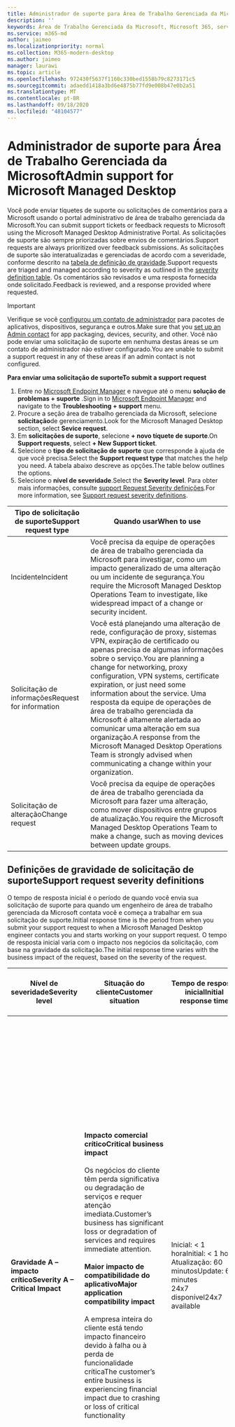 ```yaml
---
title: Administrador de suporte para Área de Trabalho Gerenciada da Microsoft
description: ''
keywords: Área de Trabalho Gerenciada da Microsoft, Microsoft 365, serviço, documentação
ms.service: m365-md
author: jaimeo
ms.localizationpriority: normal
ms.collection: M365-modern-desktop
ms.author: jaimeo
manager: laurawi
ms.topic: article
ms.openlocfilehash: 972430f5637f1160c330bed1558b79c8273171c5
ms.sourcegitcommit: adaedd1418a3bd6e4875b77fd9e008b47e0b2a51
ms.translationtype: MT
ms.contentlocale: pt-BR
ms.lasthandoff: 09/18/2020
ms.locfileid: "48104577"
---
```

# <a name="admin-support-for-microsoft-managed-desktop"></a><span data-ttu-id="60cc2-103">Administrador de suporte para Área de Trabalho Gerenciada da Microsoft</span><span class="sxs-lookup"><span data-stu-id="60cc2-103">Admin support for Microsoft Managed Desktop</span></span>

<span data-ttu-id="60cc2-104">Você pode enviar tíquetes de suporte ou solicitações de comentários para a Microsoft usando o portal administrativo de área de trabalho gerenciada da Microsoft.</span><span class="sxs-lookup"><span data-stu-id="60cc2-104">You can submit support tickets or feedback requests to Microsoft using the Microsoft Managed Desktop Administrative Portal.</span></span> <span data-ttu-id="60cc2-105">As solicitações de suporte são sempre priorizadas sobre envios de comentários.</span><span class="sxs-lookup"><span data-stu-id="60cc2-105">Support requests are always prioritized over feedback submissions.</span></span> <span data-ttu-id="60cc2-106">As solicitações de suporte são interatualizadas e gerenciadas de acordo com a severidade, conforme descrito na [tabela de definição de gravidade](#sev).</span><span class="sxs-lookup"><span data-stu-id="60cc2-106">Support requests are triaged and managed according to severity as outlined in the [severity definition table](#sev).</span></span> <span data-ttu-id="60cc2-107">Os comentários são revisados e uma resposta fornecida onde solicitado.</span><span class="sxs-lookup"><span data-stu-id="60cc2-107">Feedback is reviewed, and a response provided where requested.</span></span> 

>[!IMPORTANT]
><span data-ttu-id="60cc2-108">Verifique se você [configurou um contato de administrador](../get-started/add-admin-contacts.md) para pacotes de aplicativos, dispositivos, segurança e outros.</span><span class="sxs-lookup"><span data-stu-id="60cc2-108">Make sure that you [set up an Admin contact](../get-started/add-admin-contacts.md) for app packaging, devices, security, and other.</span></span> <span data-ttu-id="60cc2-109">Você não pode enviar uma solicitação de suporte em nenhuma destas áreas se um contato de administrador não estiver configurado.</span><span class="sxs-lookup"><span data-stu-id="60cc2-109">You are unable to submit a support request in any of these areas if an admin contact is not configured.</span></span>

<span data-ttu-id="60cc2-110">**Para enviar uma solicitação de suporte**</span><span class="sxs-lookup"><span data-stu-id="60cc2-110">**To submit a support request**</span></span>
1. <span data-ttu-id="60cc2-111">Entre no [Microsoft Endpoint Manager](https://endpoint.microsoft.com/) e navegue até o menu **solução de problemas + suporte** .</span><span class="sxs-lookup"><span data-stu-id="60cc2-111">Sign in to [Microsoft Endpoint Manager](https://endpoint.microsoft.com/) and navigate to the **Troubleshooting + support** menu.</span></span>
2. <span data-ttu-id="60cc2-112">Procure a seção área de trabalho gerenciada da Microsoft, selecione **solicitação**de gerenciamento.</span><span class="sxs-lookup"><span data-stu-id="60cc2-112">Look for the Microsoft Managed Desktop section, select **Sevice request**.</span></span>
3. <span data-ttu-id="60cc2-113">Em **solicitações de suporte**, selecione **+ novo tíquete de suporte**.</span><span class="sxs-lookup"><span data-stu-id="60cc2-113">On **Support requests**, select **+ New Support ticket**.</span></span>
4. <span data-ttu-id="60cc2-114">Selecione o **tipo de solicitação de suporte** que corresponde à ajuda de que você precisa.</span><span class="sxs-lookup"><span data-stu-id="60cc2-114">Select the **Support request type** that matches the help you need.</span></span> <span data-ttu-id="60cc2-115">A tabela abaixo descreve as opções.</span><span class="sxs-lookup"><span data-stu-id="60cc2-115">The table below outlines the options.</span></span> 
5. <span data-ttu-id="60cc2-116">Selecione o **nível de severidade**.</span><span class="sxs-lookup"><span data-stu-id="60cc2-116">Select the **Severity level**.</span></span> <span data-ttu-id="60cc2-117">Para obter mais informações, consulte [support Request Severity definições](#sev).</span><span class="sxs-lookup"><span data-stu-id="60cc2-117">For more information, see [Support request severity definitions](#sev).</span></span> 

<span data-ttu-id="60cc2-118">Tipo de solicitação de suporte</span><span class="sxs-lookup"><span data-stu-id="60cc2-118">Support request type</span></span> | <span data-ttu-id="60cc2-119">Quando usar</span><span class="sxs-lookup"><span data-stu-id="60cc2-119">When to use</span></span>
--- | ---
<span data-ttu-id="60cc2-120">Incidente</span><span class="sxs-lookup"><span data-stu-id="60cc2-120">Incident</span></span> | <span data-ttu-id="60cc2-121">Você precisa da equipe de operações de área de trabalho gerenciada da Microsoft para investigar, como um impacto generalizado de uma alteração ou um incidente de segurança.</span><span class="sxs-lookup"><span data-stu-id="60cc2-121">You require the Microsoft Managed Desktop Operations Team to investigate, like widespread impact of a change or security incident.</span></span>
<span data-ttu-id="60cc2-122">Solicitação de informações</span><span class="sxs-lookup"><span data-stu-id="60cc2-122">Request for information</span></span> | <span data-ttu-id="60cc2-123">Você está planejando uma alteração de rede, configuração de proxy, sistemas VPN, expiração de certificado ou apenas precisa de algumas informações sobre o serviço.</span><span class="sxs-lookup"><span data-stu-id="60cc2-123">You are planning a change for networking, proxy configuration, VPN systems, certificate expiration, or just need some information about the service.</span></span> <span data-ttu-id="60cc2-124">Uma resposta da equipe de operações de área de trabalho gerenciada da Microsoft é altamente alertada ao comunicar uma alteração em sua organização.</span><span class="sxs-lookup"><span data-stu-id="60cc2-124">A response from the Microsoft Managed Desktop Operations Team is strongly advised when communicating a change within your organization.</span></span>
<span data-ttu-id="60cc2-125">Solicitação de alteração</span><span class="sxs-lookup"><span data-stu-id="60cc2-125">Change request</span></span> | <span data-ttu-id="60cc2-126">Você precisa da equipe de operações de área de trabalho gerenciada da Microsoft para fazer uma alteração, como mover dispositivos entre grupos de atualização.</span><span class="sxs-lookup"><span data-stu-id="60cc2-126">You require the Microsoft Managed Desktop Operations Team to make a change, such as moving devices between update groups.</span></span>

<span id="sev" />

## <a name="support-request-severity-definitions"></a><span data-ttu-id="60cc2-127">Definições de gravidade de solicitação de suporte</span><span class="sxs-lookup"><span data-stu-id="60cc2-127">Support request severity definitions</span></span>

<span data-ttu-id="60cc2-128">O tempo de resposta inicial é o período de quando você envia sua solicitação de suporte para quando um engenheiro de área de trabalho gerenciada da Microsoft contata você e começa a trabalhar em sua solicitação de suporte.</span><span class="sxs-lookup"><span data-stu-id="60cc2-128">Initial response time is the period from when you submit your support request to when a Microsoft Managed Desktop engineer contacts you and starts working on your support request.</span></span> <span data-ttu-id="60cc2-129">O tempo de resposta inicial varia com o impacto nos negócios da solicitação, com base na gravidade da solicitação.</span><span class="sxs-lookup"><span data-stu-id="60cc2-129">The initial response time varies with the business impact of the request, based on the severity of the request.</span></span>

<span data-ttu-id="60cc2-130">Nível de severidade</span><span class="sxs-lookup"><span data-stu-id="60cc2-130">Severity level</span></span>  | <span data-ttu-id="60cc2-131">Situação do cliente</span><span class="sxs-lookup"><span data-stu-id="60cc2-131">Customer situation</span></span> |  <span data-ttu-id="60cc2-132">Tempo de resposta inicial</span><span class="sxs-lookup"><span data-stu-id="60cc2-132">Initial response time</span></span>   | <span data-ttu-id="60cc2-133">Resposta esperada do cliente</span><span class="sxs-lookup"><span data-stu-id="60cc2-133">Expected customer response</span></span>
--- | --- | --- | ---
<span data-ttu-id="60cc2-134">**Gravidade A – impacto crítico**</span><span class="sxs-lookup"><span data-stu-id="60cc2-134">**Severity A – Critical Impact**</span></span> |  <span data-ttu-id="60cc2-135">**Impacto comercial crítico**</span><span class="sxs-lookup"><span data-stu-id="60cc2-135">**Critical business impact**</span></span><br><br><span data-ttu-id="60cc2-136">Os negócios do cliente têm perda significativa ou degradação de serviços e requer atenção imediata.</span><span class="sxs-lookup"><span data-stu-id="60cc2-136">Customer’s business has significant loss or degradation of services and requires immediate attention.</span></span><br><br><span data-ttu-id="60cc2-137">**Maior impacto de compatibilidade do aplicativo**</span><span class="sxs-lookup"><span data-stu-id="60cc2-137">**Major application compatibility impact**</span></span><br><br><span data-ttu-id="60cc2-138">A empresa inteira do cliente está tendo impacto financeiro devido à falha ou à perda de funcionalidade crítica</span><span class="sxs-lookup"><span data-stu-id="60cc2-138">The customer’s entire business is experiencing financial impact due to crashing or loss of critical functionality</span></span> | <span data-ttu-id="60cc2-139">Inicial: < 1 hora</span><span class="sxs-lookup"><span data-stu-id="60cc2-139">Initial: < 1 hour</span></span><br><span data-ttu-id="60cc2-140">Atualização: 60 minutos</span><span class="sxs-lookup"><span data-stu-id="60cc2-140">Update: 60 minutes</span></span><br><span data-ttu-id="60cc2-141">24x7 disponível</span><span class="sxs-lookup"><span data-stu-id="60cc2-141">24x7 available</span></span> | <span data-ttu-id="60cc2-142">Ao selecionar a gravidade A, você confirma que o problema tem impacto crítico nos negócios, com perda grave e degradação de serviços.</span><span class="sxs-lookup"><span data-stu-id="60cc2-142">When you select Severity A, you confirm that the issue has critical business impact, with severe loss and degradation of services.</span></span> <br><br><span data-ttu-id="60cc2-143">O problema exige uma resposta imediata e você confirma a operação 24x7 contínua todos os dias com a equipe da Microsoft até a resolução, caso contrário, a Microsoft pode, a critério, diminuir a gravidade para o nível B.</span><span class="sxs-lookup"><span data-stu-id="60cc2-143">The issue demands an immediate response, and you commit to continuous 24x7 operation every day with the Microsoft team until resolution, otherwise, Microsoft may at its discretion decrease the Severity to level B.</span></span><br><br> <span data-ttu-id="60cc2-144">Você também garante que a Microsoft tenha suas informações de contato precisas.</span><span class="sxs-lookup"><span data-stu-id="60cc2-144">You also ensure that Microsoft has your accurate contact information.</span></span> 
<span data-ttu-id="60cc2-145">**Gravidade B – impacto moderado**</span><span class="sxs-lookup"><span data-stu-id="60cc2-145">**Severity B – Moderate Impact**</span></span> |  <span data-ttu-id="60cc2-146">**Impacto moderado nos negócios**</span><span class="sxs-lookup"><span data-stu-id="60cc2-146">**Moderate business impact**</span></span><br><br><span data-ttu-id="60cc2-147">Os negócios do cliente têm perda moderada ou degradação de serviços, mas o trabalho pode continuar razoavelmenteamente de maneira prejudicada.</span><span class="sxs-lookup"><span data-stu-id="60cc2-147">Customer’s business has moderate loss or degradation of services, but work can reasonably continue in an impaired manner.</span></span><br><br><span data-ttu-id="60cc2-148">**Impacto moderado de compatibilidade do aplicativo**</span><span class="sxs-lookup"><span data-stu-id="60cc2-148">**Moderate application compatibility impact**</span></span><br><br><span data-ttu-id="60cc2-149">Um grupo de negócios específico não é mais produtivo devido ao comportamento de falha ou à perda de funcionalidade crítica.</span><span class="sxs-lookup"><span data-stu-id="60cc2-149">A specific business group is no longer productive, due to crashing behavior or loss of critical functionality.</span></span> |  <span data-ttu-id="60cc2-150">Inicial: < 4 horas</span><span class="sxs-lookup"><span data-stu-id="60cc2-150">Initial: < 4 hours</span></span><br><span data-ttu-id="60cc2-151">Atualização: 12 horas</span><span class="sxs-lookup"><span data-stu-id="60cc2-151">Update: 12 hours</span></span><br><span data-ttu-id="60cc2-152">Horário comercial (24x7 disponível)</span><span class="sxs-lookup"><span data-stu-id="60cc2-152">Business hours (24x7 available)</span></span> | <span data-ttu-id="60cc2-153">Ao selecionar a gravidade B, você confirma que o problema tem um impacto moderado em sua empresa com perda e degradação de serviços, mas soluções alternativas permitem a continuidade de negócios, embora temporárias.</span><span class="sxs-lookup"><span data-stu-id="60cc2-153">When you select Severity B, you confirm that the issue has moderate impact to your business with loss and degradation of services, but workarounds enable reasonable, albeit temporary, business continuity.</span></span> <br><br><span data-ttu-id="60cc2-154">O problema exige uma resposta urgente.</span><span class="sxs-lookup"><span data-stu-id="60cc2-154">The issue demands an urgent response.</span></span> <span data-ttu-id="60cc2-155">Se você escolher 24x7 ao enviar a solicitação de suporte, você deve confirmar uma operação 24x7 contínua todos os dias com a equipe da Microsoft até a resolução, caso contrário, a Microsoft poderá, a critério, diminuir a gravidade para o nível C. Se você escolheu suporte de horário comercial ao enviar um incidente de severidade B, a Microsoft entrará em contato com você somente durante o horário comercial.</span><span class="sxs-lookup"><span data-stu-id="60cc2-155">If you chose 24x7 when you submit the support request, you commit to a continuous 24x7 operation every day with the Microsoft team until resolution, otherwise, Microsoft might at its discretion decrease the severity to level C. If you chose business-hours support when you submit a Severity B incident, Microsoft will contact you during business hours only.</span></span><br><br><span data-ttu-id="60cc2-156">Você também garante que a Microsoft tenha suas informações de contato precisas.</span><span class="sxs-lookup"><span data-stu-id="60cc2-156">You also ensure that Microsoft has your accurate contact information.</span></span>
<span data-ttu-id="60cc2-157">**Severidade C – impacto mínimo**</span><span class="sxs-lookup"><span data-stu-id="60cc2-157">**Severity C – Minimal Impact**</span></span> |   <span data-ttu-id="60cc2-158">**Impacto mínimo nos negócios**</span><span class="sxs-lookup"><span data-stu-id="60cc2-158">**Minimum business impact**</span></span><br><br> <span data-ttu-id="60cc2-159">Os negócios do cliente estão funcionando com pequenos impedimentos de serviços.</span><span class="sxs-lookup"><span data-stu-id="60cc2-159">Customer’s business is functioning with minor impediments of services.</span></span><br><br><span data-ttu-id="60cc2-160">**Impacto de compatibilidade do aplicativo secundário**</span><span class="sxs-lookup"><span data-stu-id="60cc2-160">**Minor application compatibility impact**</span></span><br><br><span data-ttu-id="60cc2-161">Usuários possivelmente não relacionados experimentam problemas de compatibilidade menores que não impedem a produtividade</span><span class="sxs-lookup"><span data-stu-id="60cc2-161">Potentially unrelated users experience minor compatibility issues that do not prevent productivity</span></span> |    <span data-ttu-id="60cc2-162">Inicial: < 8 horas</span><span class="sxs-lookup"><span data-stu-id="60cc2-162">Initial: < 8 hours</span></span><br><span data-ttu-id="60cc2-163">Atualização: 24 horas</span><span class="sxs-lookup"><span data-stu-id="60cc2-163">Update: 24 hours</span></span><br><span data-ttu-id="60cc2-164">Horário comercial</span><span class="sxs-lookup"><span data-stu-id="60cc2-164">Business hours</span></span>  | <span data-ttu-id="60cc2-165">Ao selecionar a gravidade C, você confirma que o problema tem um impacto mínimo em sua empresa com o menor impedimento de serviço.</span><span class="sxs-lookup"><span data-stu-id="60cc2-165">When you select Severity C, you confirm that the issue has minimum impact to your business with minor impediment of service.</span></span><br><br><span data-ttu-id="60cc2-166">Para um incidente de gravidade C, a Microsoft contatará você somente durante o horário comercial.</span><span class="sxs-lookup"><span data-stu-id="60cc2-166">For a Severity C incident, Microsoft will contact you during business hours only.</span></span><br><br><span data-ttu-id="60cc2-167">Você também garante que a Microsoft tenha suas informações de contato precisas</span><span class="sxs-lookup"><span data-stu-id="60cc2-167">You also ensure that Microsoft has your accurate contact information</span></span>

<span data-ttu-id="60cc2-168">Detalhes adicionais:</span><span class="sxs-lookup"><span data-stu-id="60cc2-168">Additional details:</span></span>
- <span data-ttu-id="60cc2-169">**Idiomas de suporte** – todo o suporte é fornecido em inglês.</span><span class="sxs-lookup"><span data-stu-id="60cc2-169">**Support languages** - All support is provided in English.</span></span>
- <span data-ttu-id="60cc2-170">**Alterações no nível de severidade** -a Microsoft poderá reduzir o nível de severidade se o cliente não puder fornecer recursos ou respostas adequados para permitir que a Microsoft continue com esforços de solução de problemas.</span><span class="sxs-lookup"><span data-stu-id="60cc2-170">**Severity level changes** - Microsoft may downgrade the severity level if the customer is not able to provide adequate resources or responses to enable Microsoft to continue with problem resolution efforts.</span></span> 
- <span data-ttu-id="60cc2-171">**Horário comercial** -na maioria dos países, o horário comercial é de 9:00 às 5:00 P.m., hora oficial do Pacífico.</span><span class="sxs-lookup"><span data-stu-id="60cc2-171">**Business hours** - For most countries, business hours are from 9:00 AM to 5:00 PM, Pacific Standard Time.</span></span>
- <span data-ttu-id="60cc2-172">**Compatibilidade de aplicativos** – para que um problema de compatibilidade de aplicativo seja considerado, deve haver um erro reproduzido, da mesma versão do aplicativo, entre a versão anterior e a atual do Windows ou Office.</span><span class="sxs-lookup"><span data-stu-id="60cc2-172">**Application compatibility** - For an application compatibility issue to be considered, there must be a reproduceable error, of the same version of the application, between the previous and current version of Windows or Office.</span></span> <span data-ttu-id="60cc2-173">Para resolver problemas de compatibilidade de aplicativos, a Microsoft requer um ponto de contato do cliente para trabalhar com o.</span><span class="sxs-lookup"><span data-stu-id="60cc2-173">To resolve application compatibility issues, Microsoft requires a customer point of contact to work with.</span></span> <span data-ttu-id="60cc2-174">A pessoa deve trabalhar diretamente com nossa equipe de controle rápido para investigar e resolver o problema.</span><span class="sxs-lookup"><span data-stu-id="60cc2-174">The individual must work directly with our Fast Track team to investigate and resolve the issue.</span></span>
- <span data-ttu-id="60cc2-175">**Tempo de resposta do cliente** Se um cliente não puder atender aos requisitos de resposta esperados, a Microsoft fará o downgrade da solicitação por um nível de severidade, para um mínimo de severidade C. Se um cliente não responder às solicitações de ação, a Microsoft reduzirá e fechará a solicitação de suporte em 48 horas da última solicitação.</span><span class="sxs-lookup"><span data-stu-id="60cc2-175">**Customer response time** If a customer is unable to meet the expected response requirements, Microsoft will downgrade the request by one severity level, to a minimum of Severity C. If a customer is unresponsive to requests for action, Microsoft will mitigate and close the support request within 48 hours of the last request.</span></span>

## <a name="provide-feedback"></a><span data-ttu-id="60cc2-176">Faça comentários</span><span class="sxs-lookup"><span data-stu-id="60cc2-176">Provide feedback</span></span>

<span data-ttu-id="60cc2-177">Agradecemos seus comentários e o usamos para melhorar a experiência de suporte do administrador.</span><span class="sxs-lookup"><span data-stu-id="60cc2-177">We appreciate your feedback and use it to improve the admin support experience.</span></span>

<span data-ttu-id="60cc2-178">Depois que um tíquete estiver no estado **atenuado** ou **resolvido** , você poderá compartilhar seus comentários sobre sua experiência com esse problema específico.</span><span class="sxs-lookup"><span data-stu-id="60cc2-178">Once a ticket is in the **Mitigated** or **Resolved** state, you can share your feedback on your experience with that particular issue.</span></span> <span data-ttu-id="60cc2-179">Para fazer isso, vá até a página **solicitações de serviço** no menu **Troubleshooting + support** do portal mem.</span><span class="sxs-lookup"><span data-stu-id="60cc2-179">To do this, go to the **Service requests** page in the **Troubleshooting + support** menu of the MEM portal.</span></span> <span data-ttu-id="60cc2-180">Selecione o tíquete específico.</span><span class="sxs-lookup"><span data-stu-id="60cc2-180">Select the specific ticket.</span></span> <span data-ttu-id="60cc2-181">Os detalhes do tíquete aparecerão no lado direito, selecione a guia **comentários** e forneça as informações solicitadas.</span><span class="sxs-lookup"><span data-stu-id="60cc2-181">The ticket details will appear in the fly-in on the right side, select the **Feedback** tab, and provide the requested information.</span></span> <span data-ttu-id="60cc2-182">Tenha cuidado para não incluir informações pessoais no formulário de comentários.</span><span class="sxs-lookup"><span data-stu-id="60cc2-182">Be careful not to include any personal information in the feedback form.</span></span> <span data-ttu-id="60cc2-183">Para obter mais informações sobre privacidade, consulte a [política de privacidade da Microsoft](https://privacy.microsoft.com/privacystatement).</span><span class="sxs-lookup"><span data-stu-id="60cc2-183">For more information about privacy, see the [Microsoft Privacy Statement](https://privacy.microsoft.com/privacystatement).</span></span>

![Formulário de comentários](../../media/feedback_form.png)



## <a name="additional-resources"></a><span data-ttu-id="60cc2-185">Recursos adicionais</span><span class="sxs-lookup"><span data-stu-id="60cc2-185">Additional resources</span></span>
- <span data-ttu-id="60cc2-186">[Suporte de usuário para a área de trabalho gerenciada da Microsoft](end-user-support.md).</span><span class="sxs-lookup"><span data-stu-id="60cc2-186">[User support for Microsoft Managed Desktop](end-user-support.md).</span></span> 
- <span data-ttu-id="60cc2-187">[Suporte para a área de trabalho gerenciada da Microsoft](../service-description/support.md).</span><span class="sxs-lookup"><span data-stu-id="60cc2-187">[Support for Microsoft Managed Desktop](../service-description/support.md).</span></span> 
- <span data-ttu-id="60cc2-188">Se você já se inscrever na área de trabalho gerenciada da Microsoft, poderá encontrar procedimentos detalhados, fluxos de processo, instruções de trabalho e perguntas frequentes no guia de administração de área de trabalho gerenciada da Microsoft na página **recursos online** na seção **área de trabalho gerenciada da Microsoft** do menu de **Administração de locatários** no [Microsoft Endpoint Manager](https://endpoint.microsoft.com/).</span><span class="sxs-lookup"><span data-stu-id="60cc2-188">If you already subscribe to Microsoft Managed Desktop, you can find detailed procedures, process flows, work instructions, and FAQs in the Microsoft Managed Desktop Admin Guide in the **Online resources** page under the **Microsoft Managed Desktop** section of the **Tenant administration** menu in [Microsoft Endpoint Manager](https://endpoint.microsoft.com/).</span></span>
